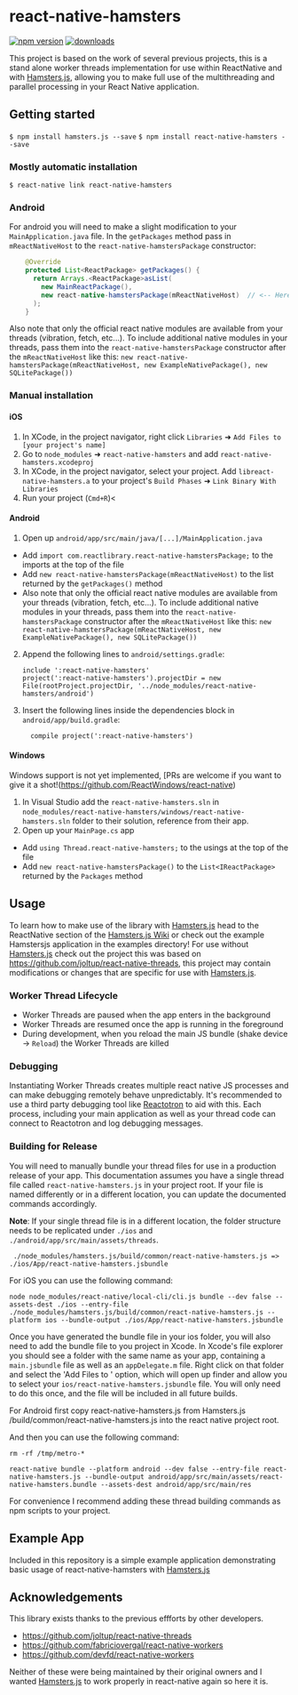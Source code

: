 # react-native-hamsters

[![npm version](https://img.shields.io/npm/v/react-native-hamsters.svg?style=flat-square)](https://www.npmjs.com/package/react-native-hamsters)
[![downloads](https://img.shields.io/npm/dm/react-native-hamsters.svg?style=flat-square)](https://www.npmjs.com/package/react-native-hamsters)

This project is based on the work of several previous projects, this is a stand alone worker threads implementation for use within ReactNative and with [Hamsters.js](https://hamsters.io), allowing you to make full use of the multithreading and parallel processing in your React Native application.

## Getting started

`$ npm install hamsters.js --save`
`$ npm install react-native-hamsters --save`

### Mostly automatic installation

`$ react-native link react-native-hamsters`

### Android

For android you will need to make a slight modification to your `MainApplication.java`
file.  In the `getPackages` method pass in `mReactNativeHost` to the `react-native-hamstersPackage`
constructor:

```java
    @Override
    protected List<ReactPackage> getPackages() {
      return Arrays.<ReactPackage>asList(
        new MainReactPackage(),
        new react-native-hamstersPackage(mReactNativeHost)  // <-- Here
      );
    }
```

Also note that only the official react native modules are available from your
threads (vibration, fetch, etc...). To include additional native modules in your
threads, pass them into the `react-native-hamstersPackage` constructor after the `mReactNativeHost`
like this:
`new react-native-hamstersPackage(mReactNativeHost, new ExampleNativePackage(), new SQLitePackage())`

### Manual installation


#### iOS

1. In XCode, in the project navigator, right click `Libraries` ➜ `Add Files to [your project's name]`
2. Go to `node_modules` ➜ `react-native-hamsters` and add `react-native-hamsters.xcodeproj`
3. In XCode, in the project navigator, select your project. Add `libreact-native-hamsters.a` to your project's `Build Phases` ➜ `Link Binary With Libraries`
4. Run your project (`Cmd+R`)<

#### Android

1. Open up `android/app/src/main/java/[...]/MainApplication.java`
  - Add `import com.reactlibrary.react-native-hamstersPackage;` to the imports at the top of the file
  - Add `new react-native-hamstersPackage(mReactNativeHost)` to the list returned by the `getPackages()` method
  - Also note that only the official react native modules are available from your
    threads (vibration, fetch, etc...). To include additional native modules in your
    threads, pass them into the `react-native-hamstersPackage` constructor after the `mReactNativeHost`
    like this:
    `new react-native-hamstersPackage(mReactNativeHost, new ExampleNativePackage(), new SQLitePackage())`

2. Append the following lines to `android/settings.gradle`:
  	```
  	include ':react-native-hamsters'
  	project(':react-native-hamsters').projectDir = new File(rootProject.projectDir, '../node_modules/react-native-hamsters/android')
  	```
3. Insert the following lines inside the dependencies block in `android/app/build.gradle`:
  	```
      compile project(':react-native-hamsters')
  	```

#### Windows
Windows support is not yet implemented, [PRs are welcome if you want to give it a shot!(https://github.com/ReactWindows/react-native)

1. In Visual Studio add the `react-native-hamsters.sln` in `node_modules/react-native-hamsters/windows/react-native-hamsters.sln` folder to their solution, reference from their app.
2. Open up your `MainPage.cs` app
  - Add `using Thread.react-native-hamsters;` to the usings at the top of the file
  - Add `new react-native-hamstersPackage()` to the `List<IReactPackage>` returned by the `Packages` method


## Usage

To learn how to make use of the library with [Hamsters.js](https://hamsters.io) head to the ReactNative section of the [Hamsters.js Wiki](https://hamsters.io/wiki/react-native) or check out the example Hamstersjs application in the examples directory! For use without [Hamsters.js](https://hamsters.io) check out the project this was based on https://github.com/joltup/react-native-threads, this project may contain modifications or changes that are specific for use with [Hamsters.js](https://hamsters.io).

### Worker Thread Lifecycle

- Worker Threads are paused when the app enters in the background
- Worker Threads are resumed once the app is running in the foreground
- During development, when you reload the main JS bundle (shake device -> `Reload`) the Worker Threads are killed

### Debugging

Instantiating Worker Threads creates multiple react native JS processes and can make debugging
remotely behave unpredictably. It's recommended to use a third party debugging tool like
[Reactotron](https://github.com/infinitered/reactotron) to aid with this. Each process,
including your main application as well as your thread code can connect to Reactotron
and log debugging messages.

### Building for Release

You will need to manually bundle your thread files for use in a production release
of your app.  This documentation assumes you have a single thread file called
`react-native-hamsters.js` in your project root.  If your file is named differently or in
a different location, you can update the documented commands accordingly.

**Note**: If your single thread file is in a different location, the folder structure needs to 
be replicated under `./ios` and `./android/app/src/main/assets/threads`.

```
 ./node_modules/hamsters.js/build/common/react-native-hamsters.js => ./ios/App/react-native-hamsters.jsbundle
```

For iOS you can use the following command:

`node node_modules/react-native/local-cli/cli.js bundle --dev false --assets-dest ./ios --entry-file ./node_modules/hamsters.js/build/common/react-native-hamsters.js --platform ios --bundle-output ./ios/App/react-native-hamsters.jsbundle`

Once you have generated the bundle file in your ios folder, you will also need to add
the bundle file to you project in Xcode. In Xcode's file explorer you should see
a folder with the same name as your app, containing a `main.jsbundle` file as well
as an `appDelegate.m` file. Right click on that folder and select the 'Add Files to <Your App Name>'
option, which will open up finder and allow you to select your `ios/react-native-hamsters.jsbundle`
file. You will only need to do this once, and the file will be included in all future
builds.

For Android first copy react-native-hamsters.js from Hamsters.js /build/common/react-native-hamsters.js into the react native project root.

And then you can use the following command:

`
rm -rf /tmp/metro-*
`


`react-native bundle --platform android --dev false --entry-file react-native-hamsters.js --bundle-output android/app/src/main/assets/react-native-hamsters.bundle --assets-dest android/app/src/main/res`

For convenience I recommend adding these thread building commands as npm scripts
to your project.

## Example App

Included in this repository is a simple example application demonstrating basic
usage of react-native-hamsters with [Hamsters.js](https://hamsters.io)

## Acknowledgements

This library exists thanks to the previous effforts by other developers.

* https://github.com/joltup/react-native-threads
* https://github.com/fabriciovergal/react-native-workers
* https://github.com/devfd/react-native-workers

Neither of these were being maintained by their original owners and I wanted [Hamsters.js](https://hamsters.io) to work properly in react-native again so here it is.